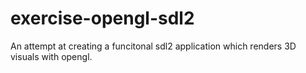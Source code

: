 # exercise-opengl-sdl2
An attempt at creating a funcitonal sdl2 application which renders 3D visuals with opengl.
